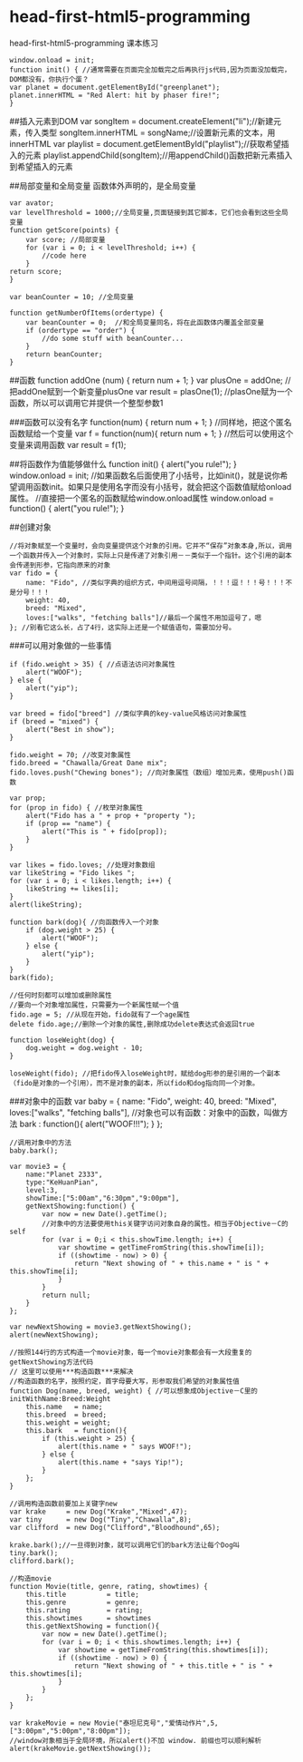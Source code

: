 # head-first-html5-programming
head-first-html5-programming 课本练习

	window.onload = init;
	function init() { //通常需要在页面完全加载完之后再执行js代码,因为页面没加载完，DOM都没有，你执行个蛋？
	var planet = document.getElementById("greenplanet");
	planet.innerHTML = "Red Alert: hit by phaser fire!";
	}

##插入元素到DOM
	var songItem = document.createElement("li");//新建元素，传入类型
	songItem.innerHTML = songName;//设置新元素的文本，用innerHTML
	var playlist = document.getElementById("playlist");//获取希望插入的元素
	playlist.appendChild(songItem);//用appendChild()函数把新元素插入到希望插入的元素 

##局部变量和全局变量
函数体外声明的，是全局变量

	var avator;
	var levelThreshold = 1000;//全局变量,页面链接到其它脚本，它们也会看到这些全局变量
	function getScore(points) {
		var score; //局部变量
		for (var i = 0; i < levelThreshold; i++) {
			//code here	
		}
	return score;
	}

	var beanCounter = 10; //全局变量

	function getNumberOfItems(ordertype) {
		var beanCounter = 0;  //和全局变量同名，将在此函数体内覆盖全部变量
		if (ordertype == "order") {
			//do some stuff with beanCounter...
		}
		return beanCounter;
	}

##函数
	function addOne (num) {
		return num + 1;
	}
	var plusOne = addOne; //把addOne赋到一个新变量plusOne
	var result = plasOne(1); //plasOne赋为一个函数，所以可以调用它并提供一个整型参数1

###函数可以没有名字
	function(num) {
		return num + 1;
	}
	//同样地，把这个匿名函数赋给一个变量
	var f = function(num){
		return num + 1;
	}
	//然后可以使用这个变量来调用函数
	var result = f(1);

##将函数作为值能够做什么
	function init() {
		alert("you rule!");
	}
	window.onload = init; //如果函数名后面使用了小括号，比如init()，就是说你希望调用函数init。如果只是使用名字而没有小括号，就会把这个函数值赋给onload属性。
	//直接把一个匿名的函数赋给window.onload属性
	window.onload = function() {
		alert("you rule!");
	}


##创建对象

	//将对象赋至一个变量时，会向变量提供这个对象的引用。它并不“保存”对象本身,所以，调用一个函数并传入一个对象时，实际上只是传递了对象引用－－类似于一个指针。这个引用的副本会传递到形参，它指向原来的对象
	var fido = {
		name: "Fido", //类似字典的组织方式，中间用逗号间隔，！！！逗！！！号！！！不是分号！！！
		weight: 40,
		breed: "Mixed",
		loves:["walks", "fetching balls"]//最后一个属性不用加逗号了，嗯
	}; //别看它这么长，占了4行，这实际上还是一个赋值语句，需要加分号。

###可以用对象做的一些事情

	if (fido.weight > 35) { //点语法访问对象属性
		alert("WOOF");
	} else {
		alert("yip");
	}

	var breed = fido["breed"] //类似字典的key-value风格访问对象属性
	if (breed = "mixed") {
		alert("Best in show");
	}

	fido.weight = 70; //改变对象属性
	fido.breed = "Chawalla/Great Dane mix";
	fido.loves.push("Chewing bones"); //向对象属性（数组）增加元素，使用push()函数

	var prop;
	for (prop in fido) { //枚举对象属性
		alert("Fido has a " + prop + "property ");
		if (prop == "name") {
			alert("This is " + fido[prop]);
		}
	}

	var likes = fido.loves; //处理对象数组
	var likeString = "Fido likes ";
	for (var i = 0; i < likes.length; i++) {
		likeString += likes[i];
	}
	alert(likeString);

	function bark(dog){ //向函数传入一个对象
		if (dog.weight > 25) {
			alert("WOOF");
		} else {
			alert("yip");
		}
	}
	bark(fido);

	//任何时刻都可以增加或删除属性
	//要向一个对象增加属性，只需要为一个新属性赋一个值
	fido.age = 5; //从现在开始，fido就有了一个age属性
	delete fido.age;//删除一个对象的属性,删除成功delete表达式会返回true

	function loseWeight(dog) {
		dog.weight = dog.weight - 10;
	}

	loseWeight(fido); //把fido传入loseWeight时，赋给dog形参的是引用的一个副本（fido是对象的一个引用），而不是对象的副本，所以fido和dog指向同一个对象。

###对象中的函数
	var baby = {
		name: "Fido",
		weight: 40,
		breed: "Mixed",
		loves:["walks", "fetching balls"],
		//对象也可以有函数：对象中的函数，叫做方法
		bark : function(){
			alert("WOOF!!!");
  		}
	};

	//调用对象中的方法
	baby.bark();

	var movie3 = {
		name:"Planet 2333",
		type:"KeHuanPian",
		level:3,
		showTime:["5:00am","6:30pm","9:00pm"],
		getNextShowing:function() {
			var now = new Date().getTime();
			//对象中的方法要使用this关键字访问对象自身的属性。相当于Objective－C的self
			for (var i = 0;i < this.showTime.length; i++) {
				var showtime = getTimeFromString(this.showTime[i]);
				if ((showtime - now) > 0) {
					return "Next showing of " + this.name + " is " + this.showTime[i];
				}
			}
			return null;
		}
	};

	var newNextShowing = movie3.getNextShowing();
	alert(newNextShowing);

	//按照144行的方式构造一个movie对象，每一个movie对象都会有一大段重复的getNextShowing方法代码
	// 这里可以使用***构造函数***来解决
	//构造函数的名字，按照约定，首字母要大写，形参取我们希望的对象属性值
	function Dog(name, breed, weight) { //可以想象成Objective－C里的 initWithName:Breed:Weight
		this.name   = name;
		this.breed  = breed;
		this.weight = weight;
		this.bark   = function(){
			if (this.weight > 25) {
				alert(this.name + " says WOOF!");
			} else {
				alert(this.name + "says Yip!");
			}
		};
	}

 	//调用构造函数前要加上关键字new
 	var krake     = new Dog("Krake","Mixed",47);
 	var tiny      = new Dog("Tiny","Chawalla",8);
 	var clifford  = new Dog("Clifford","Bloodhound",65);

	krake.bark();//一旦得到对象，就可以调用它们的bark方法让每个Dog叫
 	tiny.bark();
 	clifford.bark();

 	//构造movie
 	function Movie(title, genre, rating, showtimes) {
 		this.title          = title;
 		this.genre          = genre;
 		this.rating         = rating;
 		this.showtimes      = showtimes
 		this.getNextShowing = function(){
 			var now = new Date().getTime();
 			for (var i = 0; i < this.showtimes.length; i++) {
 				var showtime = getTimeFromString(this.showtimes[i]);
 				if ((showtime - now) > 0) {
 					return "Next showing of " + this.title + " is " + this.showtimes[i];
 				}
 			}
 		};
 	}

	var krakeMovie = new Movie("泰坦尼克号","爱情动作片",5,["3:00pm","5:00pm","8:00pm"]);
	//window对象相当于全局环境，所以alert()不加 window. 前缀也可以顺利解析
	alert(krakeMovie.getNextShowing());
